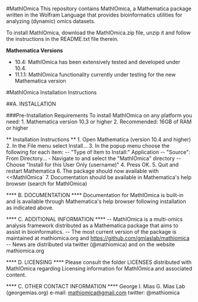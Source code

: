 #MathIOmica
This repository contains MathIOmica, a Mathematica package written in the Wolfram Language that provides bioinformatics utilities for analyzing (dynamic) omics datasets.

To install MathIOmica, download the MathIOmica.zip file, unzip it and follow the instructions in the README.txt file therein.

**Mathematica Versions**
* 10.4: MathIOmica has been extensively tested and developed under 10.4.
* 11.1.1: MathIOmica functionality currently under testing for the new Mathematica version

#MathIOmica Installation Instructions

##A. INSTALLATION 
  
  ###Pre-Installation Requirements
     To install MathIOmica on any platform you need:
     1. Mathematica version 10.3 or higher
     2. Recommended: 16GB of RAM or higher
  
  ** Installation Instructions **
     1. Open Mathematica (version 10.4 and higher)
     2. In the File menu select Install...
     3. In the popup menu choose the following for each item:
        -- "Type of Item to Install:" Application
        -- "Source": From Directory...
 	       - Navigate to and select the "MathIOmica" directory
        -- Choose "Install for this User Only (username)"
     4. Press OK.
     5. Quit and restart Mathematica
     6. The package should now available with <<MathIOmica`
     7. Documentation should be available in Mathematica's help browser (search for MathIOmica)

**** B. DOCUMENTATION ****
  Documentation for MathIOmica is built-in and is available 
  through Mathematica's help browser following installation as indicated above.


**** C. ADDITIONAL INFORMATION ****
  -- MathIOmica is a multi-omics analysis framework distributed as a Mathematica package that aims to assist in bioinformatics.
  -- The most current version of the package is maintained at
     mathiomica.org and
     https://github.com/gmiaslab/mathiomica
  -- News are distributed via twitter (@mathiomica) and on the website mathiomica.org

**** D. LICENSING ****
  Please consult the folder LICENSES distributed with MathIOmica regarding Licensing information for MathIOmica and associated content.

**** C. OTHER CONTACT INFORMATION ****
  George I. Mias
  G. Mias Lab (georgemias.org)
  e-mail: mathiomica@gmail.com
  twitter: @mathiomica
